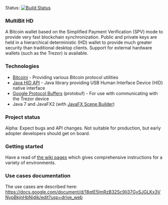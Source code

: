 Status: [![Build Status](https://travis-ci.org/bitcoin-solutions/multibit-hd.png?branch=master)](https://travis-ci.org/bitcoin-solutions/multibit-hd)

### MultiBit HD

A Bitcoin wallet based on the Simplified Payment Verification (SPV) mode to provide very fast blockchain synchronization.
Public and private keys are held in a hierarchical deterministic (HD) wallet to provide much greater security than traditional
desktop clients. Support for external hardware wallets (such as the Trezor) is available.

### Technologies

* [Bitcoinj](https://code.google.com/p/bitcoinj/) - Providing various Bitcoin protocol utilities
* [Java HID API](https://code.google.com/p/javahidapi/) - Java library providing USB Human Interface Device (HID) native interface
* [Google Protocol Buffers](https://code.google.com/p/protobuf/) (protobuf) - For use with communicating with the Trezor device
* Java 7 and JavaFX2 (with [JavaFX Scene Builder](http://www.oracle.com/technetwork/java/javafx/tools/index.html))

### Project status

Alpha: Expect bugs and API changes. Not suitable for production, but early adopter developers should get on board.

### Getting started

Have a read of [the wiki pages](https://github.com/bitcoin-solutions/multibit-hd/wiki/_pages) which gives comprehensive instructions
for a variety of environments.

### Use cases documentation

The use cases are described here:
https://docs.google.com/document/d/18qtE5lmRzB32Sc9Ii37GySJGLKx3VNypBkjnHbNjdik/edit?usp=drive_web
